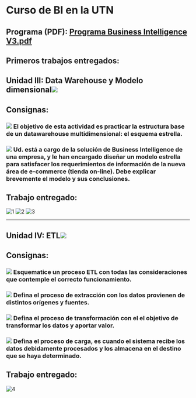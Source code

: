 # Curso de BI en la UTN
## Programa (PDF): [Programa Business Intelligence V3.pdf](https://github.com/agustinrp/Business-Intelligence-UTN/files/6254845/Programa.Business.Intelligence.V3.pdf)
## Primeros trabajos entregados:
## Unidad III: Data Warehouse y Modelo dimensional<img src="https://img.icons8.com/clouds/40/000000/data-configuration.png"/>
## Consignas:
### <img src="https://img.icons8.com/plumpy/15/000000/sphere.png"/> El objetivo de esta actividad es practicar la estructura base de un datawarehouse multidimensional: el esquema estrella. 
### <img src="https://img.icons8.com/plumpy/15/000000/sphere.png"/> Ud. está a cargo de la solución de Business Intelligence de una empresa, y le han encargado diseñar un modelo estrella para satisfacer los requerimientos de información de la nueva área de e-commerce (tienda on-line). Debe explicar brevemente el modelo y sus conclusiones.
## Trabajo entregado: 
![1](https://user-images.githubusercontent.com/58674979/113514727-a9907c80-9546-11eb-9696-39e836fee913.png)
![2](https://user-images.githubusercontent.com/58674979/113514748-d775c100-9546-11eb-98f1-b26f72437045.png)
![3](https://user-images.githubusercontent.com/58674979/113514760-e6f50a00-9546-11eb-82dd-3ba534e249d7.png)
____________________________________
## Unidad IV: ETL<img src="https://img.icons8.com/nolan/25/data-configuration.png"/>
## Consignas:

### <img src="https://img.icons8.com/plumpy/15/000000/sphere.png"/> Esquematice un proceso ETL con todas las consideraciones que contemple el  correcto funcionamiento. 
### <img src="https://img.icons8.com/plumpy/15/000000/sphere.png"/> Defina el proceso de extracción con los datos provienen de distintos orígenes y fuentes.
### <img src="https://img.icons8.com/plumpy/15/000000/sphere.png"/> Defina el proceso de transformación con el el objetivo de transformar los datos y aportar valor.
### <img src="https://img.icons8.com/plumpy/15/000000/sphere.png"/> Defina el proceso de carga, es cuando el sistema recibe los datos debidamente procesados y los almacena en el destino que se haya determinado.
## Trabajo entregado:
![4](https://user-images.githubusercontent.com/58674979/113515103-d5acfd00-9548-11eb-8366-0062cb96d297.png)

